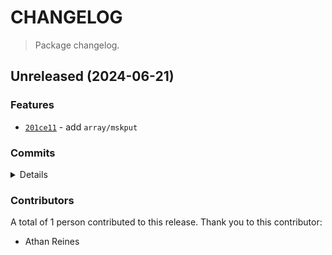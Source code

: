 # CHANGELOG

> Package changelog.

<section class="release" id="unreleased">

## Unreleased (2024-06-21)

<section class="features">

### Features

-   [`201ce11`](https://github.com/stdlib-js/stdlib/commit/201ce11a0985502cfc82891fda3fe3b2d656afef) - add `array/mskput`

</section>

<!-- /.features -->

<section class="commits">

### Commits

<details>

-   [`201ce11`](https://github.com/stdlib-js/stdlib/commit/201ce11a0985502cfc82891fda3fe3b2d656afef) - **feat:** add `array/mskput` _(by Athan Reines)_

</details>

</section>

<!-- /.commits -->

<section class="contributors">

### Contributors

A total of 1 person contributed to this release. Thank you to this contributor:

-   Athan Reines

</section>

<!-- /.contributors -->

</section>

<!-- /.release -->

